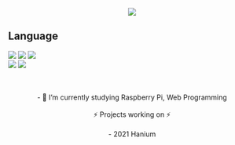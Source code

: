 
<p align="center"><a href="https://hits.seeyoufarm.com"><img src="https://hits.seeyoufarm.com/api/count/incr/badge.svg?url=https%3A%2F%2Fgithub.com%2Flamknh&count_bg=%2364DAE1&title_bg=%23555555&icon=github.svg&icon_color=%23E7E7E7&title=hits&edge_flat=false"/></a><p>
<p align="center">
          <h2>Language</h2>
          <img src="https://img.shields.io/badge/C-A8B9CC?style=flat-square&logo=C&logoColor=white"/>
          <img src="https://img.shields.io/badge/Java-007396?style=flat-square&logo=Java&logoColor=white"/>
          <img src="https://img.shields.io/badge/Python-3776AB?style=flat-square&logo=Java&logoColor=white"/>
<br>
          <img src="https://img.shields.io/badge/JavaScript-F7DF1E?style=flat-square&logo=JavaScript&logoColor=black"/>
          <img src="https://img.shields.io/badge/React-61DAFB?style=flat-square&logo=JavaScript&logoColor=black"/></p>
<p align="center">       
          <br>
          <br>
          - 🔭 I’m currently studying Raspberry Pi, Web Programming<br><br>
         ⚡ Projects working on ⚡<br><br>
                    - 2021 Hanium
</p>

<!--
**lamknh/lamknh** is a ✨ _special_ ✨ repository because its `README.md` (this file) appears on your GitHub profile.

Here are some ideas to get you started:

- 🔭 I’m currently working on ...
- 🌱 I’m currently learning ...
- 👯 I’m looking to collaborate on ...
- 🤔 I’m looking for help with ...
- 💬 Ask me about ...
- 📫 How to reach me: ...
- 😄 Pronouns: ...
- ⚡ Fun fact: ...
-->
